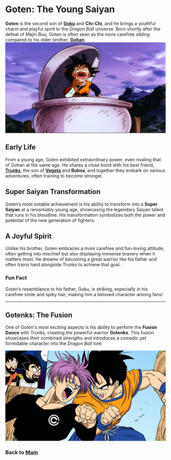 # Goten: The Young Saiyan

**Goten** is the second son of **[Goku](goku.md)** and **Chi-Chi**, and he brings a youthful charm and playful spirit to the *Dragon Ball* universe. Born shortly after the defeat of Majin Buu, Goten is often seen as the more carefree sibling compared to his older brother, **[Gohan](gohan.md)**.
![alt text](image.png)

## Early Life

From a young age, Goten exhibited extraordinary power, even rivaling that of Gohan at the same age. He shares a close bond with his best friend, **[Trunks](Vegeta/Trunks.md)**, the son of **[Vegeta](Vegeta/vegeta.md)** and **Bulma**, and together they embark on various adventures, often training to become stronger.

## Super Saiyan Transformation

Goten’s most notable achievement is his ability to transform into a **Super Saiyan** at a remarkably young age, showcasing the legendary Saiyan talent that runs in his bloodline. His transformation symbolizes both the power and potential of the new generation of fighters.

## A Joyful Spirit

Unlike his brother, Goten embraces a more carefree and fun-loving attitude, often getting into mischief but also displaying immense bravery when it matters most. He dreams of becoming a great warrior like his father and often trains hard alongside Trunks to achieve that goal.

### Fun Fact

Goten’s resemblance to his father, Goku, is striking, especially in his carefree smile and spiky hair, making him a beloved character among fans!

---

## Gotenks: The Fusion

One of Goten's most exciting aspects is his ability to perform the **Fusion Dance** with Trunks, creating the powerful warrior **Gotenks**. This fusion showcases their combined strengths and introduces a comedic yet formidable character into the *Dragon Ball* lore.

![alt text](image-6.png)


### Back to **[Main](DBZkids/mainfile.md)**











